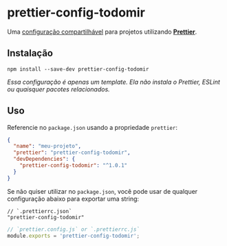 # prettier-config-todomir

Uma [configuração compartilhável](https://prettier.io/docs/en/configuration.html#sharing-configurations)
para projetos utilizando **[Prettier](https://prettier.io)**.

## Instalação

```
npm install --save-dev prettier-config-todomir
```

_Essa configuração é apenas um template. Ela não instala o Prettier, ESLint ou quaisquer pacotes relacionados._

## Uso

Referencie no `package.json` usando a propriedade `prettier`:

```json
{
  "name": "meu-projeto",
  "prettier": "prettier-config-todomir",
  "devDependencies": {
    "prettier-config-todomir": "^1.0.1"
  }
}
```

Se não quiser utilizar no `package.json`, você pode usar de qualquer configuração abaixo para exportar uma string:

```jsonc
// `.prettierrc.json`
"prettier-config-todomir"
```

```javascript
// `prettier.config.js` or `.prettierrc.js`
module.exports = 'prettier-config-todomir';
```
